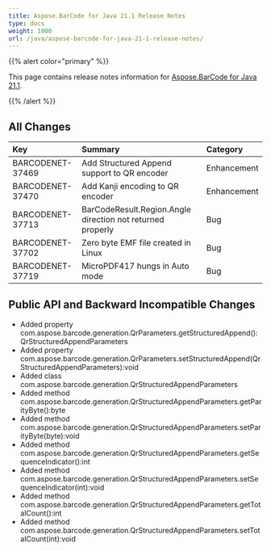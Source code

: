 ```yaml
---
title: Aspose.BarCode for Java 21.1 Release Notes
type: docs
weight: 1000
url: /java/aspose-barcode-for-java-21-1-release-notes/
---
```


{{% alert color="primary" %}}

This page contains release notes information for [Aspose.BarCode for Java 21.1](https://downloads.aspose.com/barcode/java/new-releases/aspose.barcode-for-java-21.1/).

{{% /alert %}}
## **All Changes**

|**Key**|**Summary**|**Category**|
| :- | :- | :- |
|BARCODENET-37469|Add Structured Append support to QR encoder|Enhancement|
|BARCODENET-37470|Add Kanji encoding to QR encoder|Enhancement|
|BARCODENET-37713|BarCodeResult.Region.Angle direction not returned properly|Bug|
|BARCODENET-37702|Zero byte EMF file created in Linux|Bug|
|BARCODENET-37719|MicroPDF417 hungs in Auto mode|Bug|



## **Public API and Backward Incompatible Changes**
- Added property com.aspose.barcode.generation.QrParameters.getStructuredAppend():QrStructuredAppendParameters
- Added property com.aspose.barcode.generation.QrParameters.setStructuredAppend(QrStructuredAppendParameters):void
- Added class com.aspose.barcode.generation.QrStructuredAppendParameters
- Added method com.aspose.barcode.generation.QrStructuredAppendParameters.getParityByte():byte
- Added method com.aspose.barcode.generation.QrStructuredAppendParameters.setParityByte(byte):void
- Added method com.aspose.barcode.generation.QrStructuredAppendParameters.getSequenceIndicator():int
- Added method com.aspose.barcode.generation.QrStructuredAppendParameters.setSequenceIndicator(int):void
- Added method com.aspose.barcode.generation.QrStructuredAppendParameters.getTotalCount():int
- Added method com.aspose.barcode.generation.QrStructuredAppendParameters.setTotalCount(int):void
